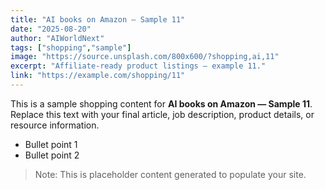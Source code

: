 ```yaml
---
title: "AI books on Amazon — Sample 11"
date: "2025-08-20"
author: "AIWorldNext"
tags: ["shopping","sample"]
image: "https://source.unsplash.com/800x600/?shopping,ai,11"
excerpt: "Affiliate-ready product listings — example 11."
link: "https://example.com/shopping/11"
---
```


This is a sample shopping content for **AI books on Amazon — Sample 11**. Replace this text with your final article, job description, product details, or resource information.

- Bullet point 1
- Bullet point 2

> Note: This is placeholder content generated to populate your site.
